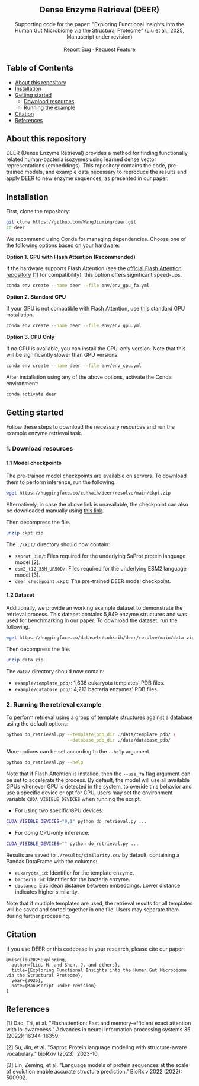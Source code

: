 <!-- <p align="center">

  <h3 align="center">Dense Enzyme Retrieval (DEER)</h3>

  <p align="center">
    Supporting code for the paper
  </p>
</p> -->
<p align="center">
  <h2 align="center">Dense Enzyme Retrieval (DEER)</h2>
  <p align="center">
    <!-- Official PyTorch implementation for finding human-bacteria isozymes using learned dense vector representations.
    <br /> -->
    Supporting code for the paper: "Exploring Functional Insights into the Human Gut Microbiome via the Structural Proteome" (Liu et al., 2025, Manuscript under revision)
    <br />
    <!-- <a href="#about-this-repository"><strong>Explore the docs »</strong></a>
    <br /> -->
    <br />
    <a href="https://github.com/WangJiuming/deer/issues">Report Bug</a>
    ·
    <a href="https://github.com/WangJiuming/deer/issues">Request Feature</a>
  </p>
</p>

## Table of Contents

* [About this repository](#about-this-repository)
* [Installation](#installation)
* [Getting started](#getting-started)
  * [Download resources](#download-resources)
  * [Running the example](#running-the-retrieval-example)
* [Citation](#citation)
* [References](#references)

## About this repository

DEER (Dense Enzyme Retrieval) provides a method for finding functionally related human-bacteria isozymes using learned dense vector representations (embeddings). This repository contains the code, pre-trained models, and example data necessary to reproduce the results and apply DEER to new enzyme sequences, as presented in our paper.

## Installation

First, clone the repository:
```bash
git clone https://github.com/WangJiuming/deer.git
cd deer
```

We recommend using Conda for managing dependencies. Choose one of the following options based on your hardware:

**Option 1. GPU with Flash Attention (Recommended)**

If the hardware supports Flash Attention (see the <a href="https://github.com/Dao-AILab/flash-attention">official Flash Attention repository</a> [1] for compatibility), this option offers significant speed-ups.

```bash
conda env create --name deer --file env/env_gpu_fa.yml
```

**Option 2. Standard GPU**

If your GPU is not compatible with Flash Attention, use this standard GPU installation.

```bash
conda env create --name deer --file env/env_gpu.yml
```

**Option 3. CPU Only**

If no GPU is available, you can install the CPU-only version. Note that this will be significantly slower than GPU versions.
```bash
conda env create --name deer --file env/env_cpu.yml
```

After installation using any of the above options, activate the Conda environment:
```bash
conda activate deer
```

## Getting started

Follow these steps to download the necessary resources and run the example enzyme retrieval task.

### 1. Download resources

#### 1.1 Model checkpoints
The pre-trained model checkpoints are available on servers. To download them to perform inference, run the following.
```bash
wget https://huggingface.co/cuhkaih/deer/resolve/main/ckpt.zip
```
Alternatively, in case the above link is unavailable, the checkpoint can also be downloaded manually using <a href="https://drive.google.com/file/d/1C8drHpS4-9ONblpR_lUi5iijcJeL0irZ/view?usp=drive_link">this link</a>.


Then decompress the file.
```bash
unzip ckpt.zip
```
The `./ckpt/` directory should now contain:
*   `saprot_35m/`: Files required for the underlying SaProt protein language model [2].
*   `esm2_t12_35M_UR50D/`: Files required for the underlying ESM2 language model [3].
*   `deer_checkpoint.ckpt`: The pre-trained DEER model checkpoint.

#### 1.2 Dataset

Additionally, we provide an working example dataset to demonstrate the retrieval process. This dataset contains 5,849 enzyme structures and was used for benchmarking in our paper. To download the dataset, run the following.
```bash
wget https://huggingface.co/datasets/cuhkaih/deer/resolve/main/data.zip
```

Then decompress the file.
```bash
unzip data.zip
```
The `data/` directory should now contain:
*   `example/template_pdb/`: 1,636 eukaryota templates' PDB files.
*   `example/database_pdb/`: 4,213 bacteria enzymes' PDB files.

### 2. Running the retrieval example

To perform retrieval using a group of template structures against a database using the default options:
```bash
python do_retrieval.py --template_pdb_dir ./data/template_pdb/ \
                       --database_pdb_dir ./data/database_pdb/
```

More options can be set according to the `--help` argument.
```bash
python do_retrieval.py --help
```

Note that if Flash Attention is installed, then the `--use_fa` flag argument can be set to accelerate the process. By default, the model will use all available GPUs whenever GPU is detected in the system, to overide this behavior and use a specific device or opt for CPU, users may set the environment variable `CUDA_VISIBLE_DEVICES` when running the script.

- For using two specific GPU devices:
```bash
CUDA_VISIBLE_DEVICES="0,1" python do_retrieval.py ...
```

- For doing CPU-only inference:
```bash
CUDA_VISIBLE_DEVICES="" python do_retrieval.py ...
```

Results are saved to `./results/similarity.csv` by default, containing a Pandas DataFrame with the columns:
* `eukaryota_id`: Identifier for the template enzyme.
* `bacteria_id`: Identifier for the bacteria enzyme.
* `distance`: Euclidean distance between embeddings. Lower distance indicates higher similarity.

Note that if multiple templates are used, the retrieval results for all templates will be saved and sorted together in one file. Users may separate them during further processing.

## Citation
If you use DEER or this codebase in your research, please cite our paper:
```
@misc{liu2025Exploring,
  author={Liu, H. and Shen, J. and others},
  title={Exploring Functional Insights into the Human Gut Microbiome via the Structural Proteome},
  year={2025},
  note={Manuscript under revision}
}
```

## References

[1] Dao, Tri, et al. "Flashattention: Fast and memory-efficient exact attention with io-awareness." Advances in neural information processing systems 35 (2022): 16344-16359.

[2] Su, Jin, et al. "Saprot: Protein language modeling with structure-aware vocabulary." bioRxiv (2023): 2023-10.

[3] Lin, Zeming, et al. "Language models of protein sequences at the scale of evolution enable accurate structure prediction." BioRxiv 2022 (2022): 500902.

